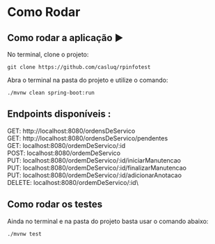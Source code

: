 <h1>Como Rodar</h1> 

## Como rodar a aplicação :arrow_forward:

No terminal, clone o projeto: 

```
git clone https://github.com/casluq/rpinfotest
```

Abra o terminal na pasta do projeto e utilize o comando:

```
./mvnw clean spring-boot:run
```

## Endpoints disponíveis :
GET:    http://localhost:8080/ordensDeServico\
GET:    http://localhost:8080/ordensDeServico/pendentes\
GET:    localhost:8080/ordemDeServico/:id\
POST:   localhost:8080/ordemDeServico\
PUT:    localhost:8080/ordemDeServico/:id/iniciarManutencao\
PUT:    localhost:8080/ordemDeServico/:id/finalizarManutencao\
PUT:    localhost:8080/ordemDeServico/:id/adicionarAnotacao\
DELETE: localhost:8080/ordemDeServico/:id\

## Como rodar os testes

Ainda no terminal e na pasta do projeto basta usar o comando abaixo:

```
./mvnw test
```